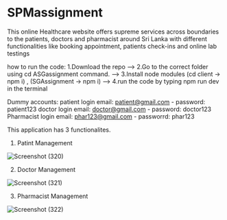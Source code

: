 # SPMassignment
This online Healthcare website offers supreme services across boundaries to the patients, doctors and pharmacist around Sri Lanka with different functionalities like booking appointment, patients check-ins and online lab testings

how to run the code:
1.Download the repo --> 2.Go to the correct folder using cd ASGassignment command. --> 3.Install node modules (cd client -> npm i) , (SGAssignment -> npm i) -->
4.run the code by typing npm run dev in the terminal

Dummy accounts:
patient login email: patient@gmail.com - password: patient123                                                      doctor login email: doctor@gmail.com - password: doctor123                                                                                 Pharmacist login email: phar123@gmail.com - passworrd: phar123

This application has 3 functionalites.
1. Patint Management

![Screenshot (320)](https://user-images.githubusercontent.com/89120566/195633016-a2269432-9049-411f-95dd-4c74e451631f.png)

2. Doctor Management

![Screenshot (321)](https://user-images.githubusercontent.com/89120566/195633781-8fe70dba-b802-45ff-9f6e-0cbd9d73333f.png)


3. Pharmacist Management

![Screenshot (322)](https://user-images.githubusercontent.com/89120566/195633987-1777fe06-5fc8-462c-bdc6-102d9fed0fbb.png)

